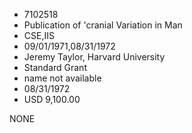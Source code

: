 * 7102518
* Publication of 'cranial Variation in Man
* CSE,IIS
* 09/01/1971,08/31/1972
* Jeremy Taylor, Harvard University
* Standard Grant
*   name not available
* 08/31/1972
* USD 9,100.00

NONE